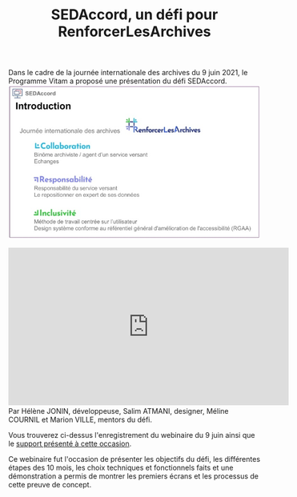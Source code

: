 ﻿---
layout: post
title: SEDAccord, un défi pour RenforcerLesArchives
---

Dans le cadre de la journée internationale des archives du 9 juin 2021, le Programme Vitam a proposé une présentation du défi SEDAccord.
![Logos](/public/images/intro_sedaccord.jpg)

<iframe width="560" height="315" src="https://www.youtube.com/embed/_3FwtarvxIU" title="YouTube video player" frameborder="0" allow="accelerometer; autoplay; clipboard-write; encrypted-media; gyroscope; picture-in-picture" allowfullscreen></iframe>
Par Hélène JONIN, développeuse, Salim ATMANI, designer, Méline COURNIL et Marion VILLE, mentors du défi.

Vous trouverez ci-dessus l'enregistrement du webinaire du 9 juin ainsi que le [support présenté à cette occasion](/ressources/RefCourant/20210609_SEDAccord_presentation_fin_10mois_IAW.pdf).

Ce webinaire fut l'occasion de présenter les objectifs du défi, les différentes étapes des 10 mois, les choix techniques et fonctionnels faits et une démonstration a permis de montrer les premiers écrans et les processus de cette preuve de concept.